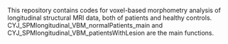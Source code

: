 This repository contains codes for voxel-based morphometry analysis of longitudinal structural MRI data, both of patients and healthy controls.
CYJ_SPMlongitudinal_VBM_normalPatients_main and CYJ_SPMlongitudinal_VBM_patientsWithLesion are the main functions.
